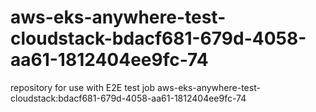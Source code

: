 # aws-eks-anywhere-test-cloudstack-bdacf681-679d-4058-aa61-1812404ee9fc-74
repository for use with E2E test job aws-eks-anywhere-test-cloudstack:bdacf681-679d-4058-aa61-1812404ee9fc-74
